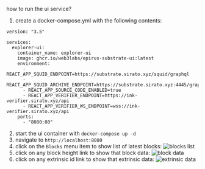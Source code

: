 how to run the ui service?
1. create a docker-compose.yml with the following contents:
```
version: "3.5"

services:
  explorer-ui:
    container_name: explorer-ui
    image: ghcr.io/web3labs/epirus-substrate-ui:latest
    environment:
      - REACT_APP_SQUID_ENDPOINT=https://substrate.sirato.xyz/squid/graphql
      - REACT_APP_SQUID_ARCHIVE_ENDPOINT=https://substrate.sirato.xyz:4445/graphql
      - REACT_APP_SOURCE_CODE_ENABLED=true
      - REACT_APP_VERIFIER_ENDPOINT=https://ink-verifier.sirato.xyz/api
      - REACT_APP_VERIFIER_WS_ENDPOINT=wss://ink-verifier.sirato.xyz/api
    ports:
      - "8080:80"
```
2. start the ui container with `docker-compose up -d`
3. navigate to `http://localhost:8080`
4. click on the `Blocks` menu item to show list of latest blocks:
![blocks list](https://drive.google.com/file/d/1T7t5MYVio1wO3eT10OT0hjwO55RCBZVt/view?usp=sharing)
5. click on any block height link to show that block data:
![block data](https://drive.google.com/file/d/1XynoH-BqCmEzG3rIbDrg4RF0r7lWHFQw/view?usp=sharing)
5. click on any extrinsic id link to show that extrinsic data:
![extrinsic data](https://drive.google.com/file/d/1T7t5MYVio1wO3eT10OT0hjwO55RCBZVt/view)
